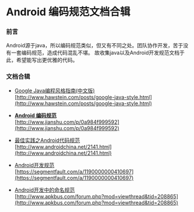 # Android 编码规范文档合辑
### 前言
Android源于java，所以编码规范类似，但又有不同之处。团队协作开发，苦于没有一套编码规范，造成代码混乱不堪。
故收集java以及Android开发规范文档于此，希望能写出更优雅的代码。

### 文档合辑
- [Google Java编程风格指南(中文版)](http://www.hawstein.com/posts/google-java-style.html)<br>
[http://www.hawstein.com/posts/google-java-style.html](http://www.hawstein.com/posts/google-java-style.html)
  
- [**Android 编码规范**](http://www.jianshu.com/p/0a984f999592)<br>
[http://www.jianshu.com/p/0a984f999592](http://www.jianshu.com/p/0a984f999592)
  
- [最佳实践之Android代码规范](http://www.androidchina.net/2141.html)<br>
[http://www.androidchina.net/2141.html](http://www.androidchina.net/2141.html)
  
- [Android开发规范](https://segmentfault.com/a/1190000000410697)<br>
[https://segmentfault.com/a/1190000000410697](https://segmentfault.com/a/1190000000410697)
  
- [Android开发中的命名规范](http://www.apkbus.com/forum.php?mod=viewthread&tid=208865)<br>
[http://www.apkbus.com/forum.php?mod=viewthread&tid=208865](http://www.apkbus.com/forum.php?mod=viewthread&tid=208865)

